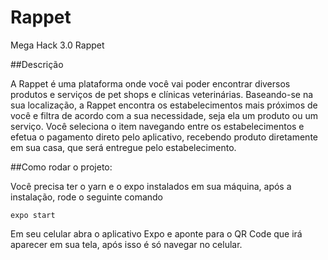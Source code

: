 # Rappet
Mega Hack 3.0 Rappet

##Descrição

A Rappet é uma plataforma onde você vai poder encontrar diversos produtos e serviços de pet shops e clínicas veterinárias. Baseando-se na sua localização, a Rappet encontra os estabelecimentos mais próximos de você e filtra de acordo com a sua necessidade, seja ela um produto ou um serviço. Você seleciona o item navegando entre os estabelecimentos e efetua o pagamento direto pelo aplicativo, recebendo produto diretamente em sua casa, que será entregue pelo estabelecimento.


##Como rodar o projeto:

Você precisa ter o yarn e o expo instalados em sua máquina, após a instalação, rode o seguinte comando

```
expo start
```

Em seu celular abra o aplicativo Expo e aponte para o QR Code que irá aparecer em sua tela, após isso é só navegar no celular.